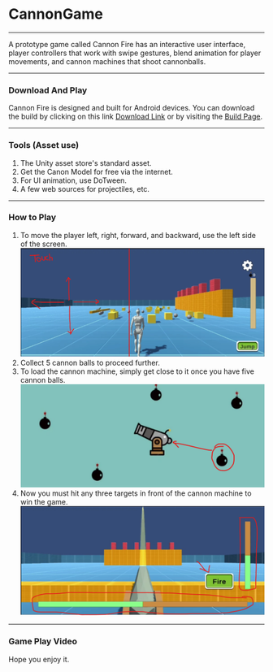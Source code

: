 # CannonGame

---

A prototype game called Cannon Fire has an interactive user interface, player controllers that work with swipe gestures, blend animation for player movements, and cannon machines that shoot cannonballs.

---
### Download And Play

Cannon Fire is designed and built for Android devices. You can download the build by clicking on this link [Download Link]() or by visiting the [Build Page]().

---

### Tools (Asset use)
1. The Unity asset store's standard asset.
2. Get the Canon Model for free via the internet.
3. For UI animation, use DoTween.
4. A few web sources for projectiles, etc.

---

### How to Play

1. To move the player left, right, forward, and backward, use the left side of the screen.
![MovePlayerImage](./Production/1.png)
2. Collect 5 cannon balls to proceed further.
3. To load the cannon machine, simply get close to it once you have five cannon balls.
![CannonDragDrop](./Production/2.png)
4. Now you must hit any three targets in front of the cannon machine to win the game.
![CannonHitImage](./Production/3.png)

---

### Game Play Video


Hope you enjoy it.